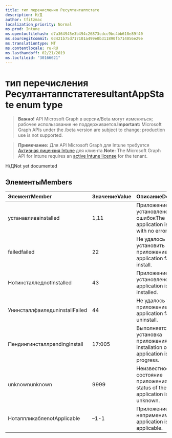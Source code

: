 ```yaml
---
title: тип перечисления Ресултантаппстате
description: Н/Д
author: tfitzmac
localization_priority: Normal
ms.prod: Intune
ms.openlocfilehash: d7a364945e3b494c26873cdcc9bc4bb618e89f40
ms.sourcegitcommit: 03421b75d717101a499e0b311890f5714056e29e
ms.translationtype: MT
ms.contentlocale: ru-RU
ms.lasthandoff: 02/21/2019
ms.locfileid: "30166621"
---
```

# <a name="resultantappstate-enum-type"></a><span data-ttu-id="c5ca0-103">тип перечисления Ресултантаппстате</span><span class="sxs-lookup"><span data-stu-id="c5ca0-103">resultantAppState enum type</span></span>

> <span data-ttu-id="c5ca0-104">**Важно!** API Microsoft Graph в версии/Beta могут изменяться; рабочее использование не поддерживается.</span><span class="sxs-lookup"><span data-stu-id="c5ca0-104">**Important:** Microsoft Graph APIs under the /beta version are subject to change; production use is not supported.</span></span>

> <span data-ttu-id="c5ca0-105">**Примечание:** Для API Microsoft Graph для Intune требуется [Активная лицензия Intune](https://go.microsoft.com/fwlink/?linkid=839381) для клиента.</span><span class="sxs-lookup"><span data-stu-id="c5ca0-105">**Note:** The Microsoft Graph API for Intune requires an [active Intune license](https://go.microsoft.com/fwlink/?linkid=839381) for the tenant.</span></span>

<span data-ttu-id="c5ca0-106">Н/Д</span><span class="sxs-lookup"><span data-stu-id="c5ca0-106">Not yet documented</span></span>

## <a name="members"></a><span data-ttu-id="c5ca0-107">Элементы</span><span class="sxs-lookup"><span data-stu-id="c5ca0-107">Members</span></span>
|<span data-ttu-id="c5ca0-108">Элемент</span><span class="sxs-lookup"><span data-stu-id="c5ca0-108">Member</span></span>|<span data-ttu-id="c5ca0-109">Значение</span><span class="sxs-lookup"><span data-stu-id="c5ca0-109">Value</span></span>|<span data-ttu-id="c5ca0-110">Описание</span><span class="sxs-lookup"><span data-stu-id="c5ca0-110">Description</span></span>|
|:---|:---|:---|
|<span data-ttu-id="c5ca0-111">устанавлива</span><span class="sxs-lookup"><span data-stu-id="c5ca0-111">installed</span></span>|<span data-ttu-id="c5ca0-112">1,1</span><span class="sxs-lookup"><span data-stu-id="c5ca0-112">1</span></span>|<span data-ttu-id="c5ca0-113">Приложение установлено без ошибок</span><span class="sxs-lookup"><span data-stu-id="c5ca0-113">The application is installed with no errors</span></span>|
|<span data-ttu-id="c5ca0-114">failed</span><span class="sxs-lookup"><span data-stu-id="c5ca0-114">failed</span></span>|<span data-ttu-id="c5ca0-115">2</span><span class="sxs-lookup"><span data-stu-id="c5ca0-115">2</span></span>|<span data-ttu-id="c5ca0-116">Не удалось установить приложение.</span><span class="sxs-lookup"><span data-stu-id="c5ca0-116">The application failed to install.</span></span>|
|<span data-ttu-id="c5ca0-117">Нотинсталлед</span><span class="sxs-lookup"><span data-stu-id="c5ca0-117">notInstalled</span></span>|<span data-ttu-id="c5ca0-118">4</span><span class="sxs-lookup"><span data-stu-id="c5ca0-118">3</span></span>|<span data-ttu-id="c5ca0-119">Приложение не установлено.</span><span class="sxs-lookup"><span data-stu-id="c5ca0-119">The application is not installed.</span></span>|
|<span data-ttu-id="c5ca0-120">Унинсталлфаилед</span><span class="sxs-lookup"><span data-stu-id="c5ca0-120">uninstallFailed</span></span>|<span data-ttu-id="c5ca0-121">4</span><span class="sxs-lookup"><span data-stu-id="c5ca0-121">4</span></span>|<span data-ttu-id="c5ca0-122">Не удалось удалить приложение.</span><span class="sxs-lookup"><span data-stu-id="c5ca0-122">The application failed to uninstall.</span></span>|
|<span data-ttu-id="c5ca0-123">Пендингинсталл</span><span class="sxs-lookup"><span data-stu-id="c5ca0-123">pendingInstall</span></span>|<span data-ttu-id="c5ca0-124">17:00</span><span class="sxs-lookup"><span data-stu-id="c5ca0-124">5</span></span>|<span data-ttu-id="c5ca0-125">Выполняется установка приложения.</span><span class="sxs-lookup"><span data-stu-id="c5ca0-125">The installation of the application is in progress.</span></span>|
|<span data-ttu-id="c5ca0-126">unknown</span><span class="sxs-lookup"><span data-stu-id="c5ca0-126">unknown</span></span>|<span data-ttu-id="c5ca0-127">99</span><span class="sxs-lookup"><span data-stu-id="c5ca0-127">99</span></span>|<span data-ttu-id="c5ca0-128">Неизвестное состояние приложения.</span><span class="sxs-lookup"><span data-stu-id="c5ca0-128">The status of the application is unknown.</span></span>|
|<span data-ttu-id="c5ca0-129">Нотаппликабле</span><span class="sxs-lookup"><span data-stu-id="c5ca0-129">notApplicable</span></span>|<span data-ttu-id="c5ca0-130">–1</span><span class="sxs-lookup"><span data-stu-id="c5ca0-130">-1</span></span>|<span data-ttu-id="c5ca0-131">Приложение неприменимо.</span><span class="sxs-lookup"><span data-stu-id="c5ca0-131">The application is not applicable.</span></span>|




